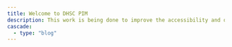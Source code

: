 ```yaml
---
title: Welcome to DHSC PIM
description: This work is being done to improve the accessibility and quality of medical product data that is dispersed throughout the healthcare system in the UK.
cascade:
  - type: "blog"
---
```

